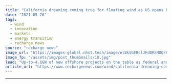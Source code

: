 ```yaml
---
title: "California dreaming coming true for floating wind as US opens Pacific project waters"
date: "2021-05-26"
tags: 
  - wind
  - innovation
  - markets
  - energy transition
  - recharge news
source: "recharge news"
image_url: "https://images-global.nhst.tech/image/elBkSGFRclJFdDR5MDQrR2VzbjJVVnROblpGeWpTbzVMLzZmaHpyRVd2UT0=/nhst/binary/30cecee6222f4c9df65c1475dcc582f5"
image_fp: "/assets/img/post_thumbnails/18.jpg"
lead: "Up-to-4.6GW of new offshore projects on the table as federal and state of California governments agree to advance two lead-off areas for commercial development"
article_url: "https://www.rechargenews.com/wind/california-dreaming-coming-true-for-floating-wind-as-us-opens-pacific-project-waters/2-1-1015598"
---
```


---
